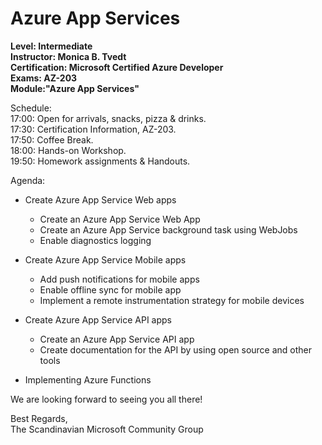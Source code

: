 # Azure App Services  
**Level: Intermediate  
Instructor: Monica B. Tvedt  
Certification: Microsoft Certified Azure Developer  
Exams: AZ-203  
Module:"Azure App Services"**  

Schedule:  
17:00: Open for arrivals, snacks, pizza & drinks.  
17:30: Certification Information, AZ-203.  
17:50: Coffee Break.  
18:00: Hands-on Workshop.  
19:50: Homework assignments & Handouts.  

Agenda: 
- Create Azure App Service Web apps 
  - Create an Azure App Service Web App  
  - Create an Azure App Service background task using WebJobs  
  - Enable diagnostics logging  
    
- Create Azure App Service Mobile apps 
  - Add push notifications for mobile apps  
  - Enable offline sync for mobile app  
  - Implement a remote instrumentation strategy for mobile devices  
  
- Create Azure App Service API apps 
  - Create an Azure App Service API app  
  - Create documentation for the API by using open source and other tools  

- Implementing Azure Functions  

  
We are looking forward to seeing you all there!  
  
Best Regards,  
The Scandinavian Microsoft Community Group  
